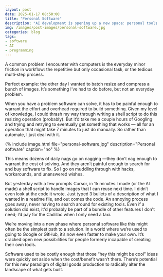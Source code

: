 ```yaml
---
layout: post
date: 2025-01-17 08:50:00
title: "Personal Software"
description: "AI development is opening up a new space: personal tools for small problems."
img: /images/post-images/personal-software.jpg
categories: blog
tags:
- software
- AI
- programming
---
```


A common problem I encounter with computers is the everyday minor friction in workflow: the repetitive but only occasional task, or the tedious multi-step process.

Perfect example: the other day I wanted to batch resize and compress a bunch of images. It’s something I’ve had to do before, but not an everyday problem.

When you have a problem software can solve, it has to be painful enough to warrant the effort and overhead required to build something. Given my level
of knowledge, I could thrash my way through writing a shell script to do this resizing operation (probably). But it’d take me a couple hours of
Googling and trying and retrying to eventually get something that works — all for an operation that might take 7 minutes to just do manually. So
rather than automate, I just deal with it.

{% include image.html file="personal-software.jpg" description="Personal software" caption="no" %}

This means dozens of daily nags go on nagging —they don’t nag enough to warrant the cost of solving. And they aren’t painful enough to search for and
buy software to fix. So I go on muddling through with hacks, workarounds, and unanswered wishes.

But yesterday with a few prompts Cursor, in 15 minutes I made (or the AI made) a shell script to handle images that I can reuse next time. I didn’t even look at the code it wrote. Just typed 3 bullets of a description of what I wanted in a readme file, and out comes the code. An annoying process goes away, never having to search around for existing tools. Even if a solution did exist, it'd probably be part of a bundle of other features I don't need; I’d pay for the Cadillac when I only need a taxi.

We’re moving into a new phase where personal software like this might often be the simplest path to a solution. In a world where we’re used to going to Google or GitHub, it’s now even faster to make your own. It’s cracked open new possibilities for people formerly incapable of creating their own tools.

Software used to be costly enough that those “hey this might be cool” ideas were quickly set aside when the cost/benefit wasn’t there. There’s
potential for this new paradigm of digital goods production to radically alter the landscape of what gets built.
